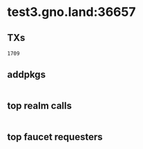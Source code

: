 # test3.gno.land:36657

## TXs
```
1709
```

## addpkgs
```
```

## top realm calls
```
```

## top faucet requesters
```
```

